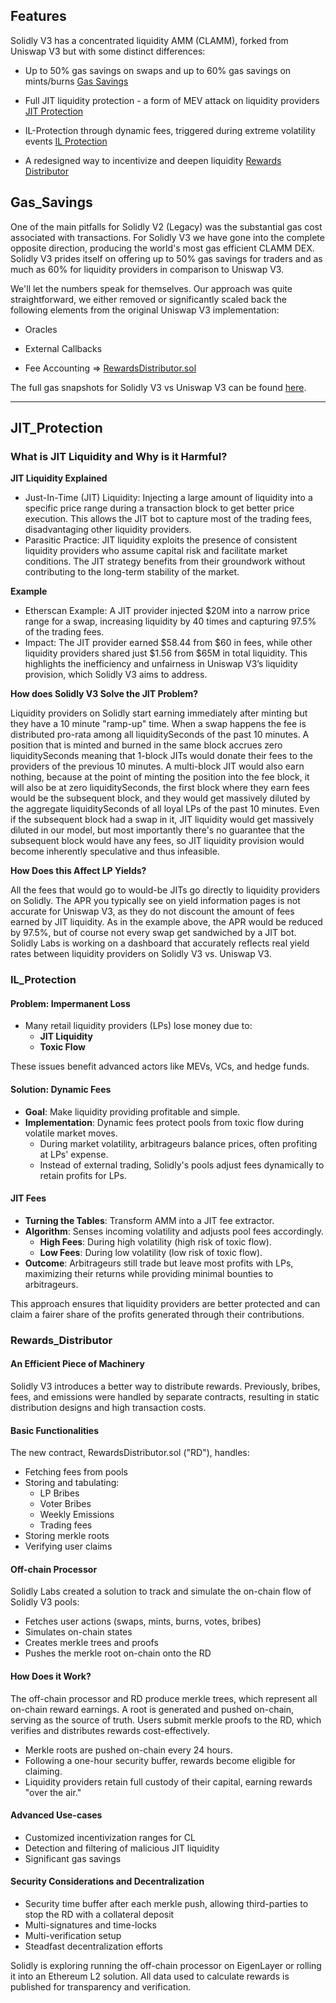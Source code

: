## Features

Solidly V3 has a concentrated liquidity AMM (CLAMM), forked from Uniswap V3 but with some distinct differences:

*    Up to 50% gas savings on swaps and up to 60% gas savings on mints/burns
    [Gas Savings](#Gas_Savings)

*    Full JIT liquidity protection - a form of MEV attack on liquidity providers
    [JIT Protection](#JIT_Protection)

*    IL-Protection through dynamic fees, triggered during extreme volatility events
    [IL Protection](IL_Protection)

*    A redesigned way to incentivize and deepen liquidity
    [Rewards Distributor](Rewards_Distributor)


## Gas_Savings

One of the main pitfalls for Solidly V2 (Legacy) was the substantial gas cost associated with transactions. For Solidly V3 we have gone into the complete opposite direction, producing the world's most gas efficient CLAMM DEX. Solidly V3 prides itself on offering up to 50% gas savings for traders and as much as 60% for liquidity providers in comparison to Uniswap V3.

We'll let the numbers speak for themselves. Our approach was quite straightforward, we either removed or significantly scaled back the following elements from the original Uniswap V3 implementation:

*    Oracles

*    External Callbacks

*    Fee Accounting => [RewardsDistributor.sol](#Rewards_Distributor)

The full gas snapshots for Solidly V3 vs Uniswap V3 can be found [here](https://pastebin.com/7wq3HjQT).

---

## JIT_Protection

### What is JIT Liquidity and Why is it Harmful?

**JIT Liquidity Explained**

* Just-In-Time (JIT) Liquidity: Injecting a large amount of liquidity into a specific price range during a transaction block to get better price execution. This allows the JIT bot to capture most of the trading fees, disadvantaging other liquidity providers.
* Parasitic Practice: JIT liquidity exploits the presence of consistent liquidity providers who assume capital risk and facilitate market conditions. The JIT strategy benefits from their groundwork without contributing to the long-term stability of the market.

**Example**

* Etherscan Example: A JIT provider injected $20M into a narrow price range for a swap, increasing liquidity by 40 times and capturing 97.5% of the trading fees.
* Impact: The JIT provider earned $58.44 from $60 in fees, while other liquidity providers shared just $1.56 from $65M in total liquidity. This highlights the inefficiency and unfairness in Uniswap V3’s liquidity provision, which Solidly V3 aims to address.


**How does Solidly V3 Solve the JIT Problem?**

Liquidity providers on Solidly start earning immediately after minting but they have a 10 minute "ramp-up" time. When a swap happens the fee is distributed pro-rata among all liquiditySeconds of the past 10 minutes. A position that is minted and burned in the same block accrues zero liquiditySeconds meaning that 1-block JITs would donate their fees to the providers of the previous 10 minutes. A multi-block JIT would also earn nothing, because at the point of minting the position into the fee block, it will also be at zero liquiditySeconds, the first block where they earn fees would be the subsequent block, and they would get massively diluted by the aggregate liquiditySeconds of all loyal LPs of the past 10 minutes. Even if the subsequent block had a swap in it, JIT liquidity would get massively diluted in our model, but  most importantly there's no guarantee that the subsequent block would have any fees, so JIT liquidity provision would become inherently speculative and thus infeasible.

**How Does this Affect LP Yields?**

All the fees that would go to would-be JITs go directly to liquidity providers on Solidly. The APR you typically see on yield information pages is not accurate for Uniswap V3, as they do not discount the amount of fees earned by JIT liquidity. As in the example above, the APR would be reduced by 97.5%, but of course not every swap get sandwiched by a JIT bot. Solidly Labs is working on a dashboard that accurately reflects real yield rates between liquidity providers on Solidly V3 vs. Uniswap V3.


### IL_Protection

#### Problem: Impermanent Loss
- Many retail liquidity providers (LPs) lose money due to:
  - **JIT Liquidity**
  - **Toxic Flow**

These issues benefit advanced actors like MEVs, VCs, and hedge funds.

#### Solution: Dynamic Fees
- **Goal**: Make liquidity providing profitable and simple.
- **Implementation**: Dynamic fees protect pools from toxic flow during volatile market moves.
  - During market volatility, arbitrageurs balance prices, often profiting at LPs' expense.
  - Instead of external trading, Solidly's pools adjust fees dynamically to retain profits for LPs.

#### JIT Fees
- **Turning the Tables**: Transform AMM into a JIT fee extractor.
- **Algorithm**: Senses incoming volatility and adjusts pool fees accordingly.
  - **High Fees**: During high volatility (high risk of toxic flow).
  - **Low Fees**: During low volatility (low risk of toxic flow).
- **Outcome**: Arbitrageurs still trade but leave most profits with LPs, maximizing their returns while providing minimal bounties to arbitrageurs.

This approach ensures that liquidity providers are better protected and can claim a fairer share of the profits generated through their contributions.

### Rewards_Distributor

#### An Efficient Piece of Machinery
Solidly V3 introduces a better way to distribute rewards. Previously, bribes, fees, and emissions were handled by separate contracts, resulting in static distribution designs and high transaction costs.

#### Basic Functionalities
The new contract, RewardsDistributor.sol ("RD"), handles:
- Fetching fees from pools
- Storing and tabulating:
  - LP Bribes
  - Voter Bribes
  - Weekly Emissions
  - Trading fees
- Storing merkle roots
- Verifying user claims

#### Off-chain Processor
Solidly Labs created a solution to track and simulate the on-chain flow of Solidly V3 pools:
- Fetches user actions (swaps, mints, burns, votes, bribes)
- Simulates on-chain states
- Creates merkle trees and proofs
- Pushes the merkle root on-chain onto the RD

#### How Does it Work?
The off-chain processor and RD produce merkle trees, which represent all on-chain reward earnings. A root is generated and pushed on-chain, serving as the source of truth. Users submit merkle proofs to the RD, which verifies and distributes rewards cost-effectively.

- Merkle roots are pushed on-chain every 24 hours.
- Following a one-hour security buffer, rewards become eligible for claiming.
- Liquidity providers retain full custody of their capital, earning rewards "over the air."

#### Advanced Use-cases
- Customized incentivization ranges for CL
- Detection and filtering of malicious JIT liquidity
- Significant gas savings

#### Security Considerations and Decentralization
- Security time buffer after each merkle push, allowing third-parties to stop the RD with a collateral deposit
- Multi-signatures and time-locks
- Multi-verification setup
- Steadfast decentralization efforts

Solidly is exploring running the off-chain processor on EigenLayer or rolling it into an Ethereum L2 solution. All data used to calculate rewards is published for transparency and verification.
